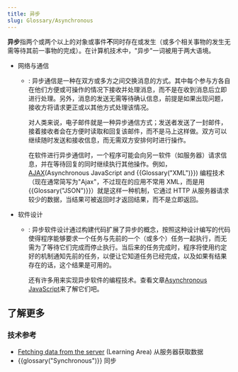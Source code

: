 ```yaml
---
title: 异步
slug: Glossary/Asynchronous
---
```


**异步**指两个或两个以上的对象或事件**不**同时存在或发生（或多个相关事物的发生无需等待其前一事物的完成）。在计算机技术中，"异步"一词被用于两大语境。

- 网络与通信

  - : 异步通信是一种在双方或多方之间交换消息的方式。其中每个参与方各自在他们方便或可操作的情况下接收并处理消息，而不是在收到消息后立即进行处理。另外，消息的发送无需等待确认信息，前提是如果出现问题，接收方将请求更正或以其他方式处理该情况。

    对人类来说，电子邮件就是一种异步通信方式；发送者发送了一封邮件，接着接收者会在方便时读取和回复该邮件，而不是马上这样做。双方可以继续随时发送和接收信息，而无需双方安排何时进行操作。

    在软件进行异步通信时，一个程序可能会向另一软件（如服务器）请求信息，并在等待回复的同时继续执行其他操作。例如，[AJAX](/zh-CN/docs/Web/Guide/AJAX)(Asynchronous JavaScript and {{Glossary("XML")}}) 编程技术（现在通常简写为"Ajax"，不过现在的应用不常用 XML，而是用{{Glossary("JSON")}}）就是这样一种机制，它通过 HTTP 从服务器请求较少的数据，当结果可被返回时才返回结果，而不是立即返回。

- 软件设计

  - : 异步软件设计通过构建代码扩展了异步的概念，按照这种设计编写的代码使得程序能够要求一个任务与先前的一个（或多个）任务一起执行，而无需为了等待它们完成而停止执行。当后来的任务完成时，程序将使用约定好的机制通知先前的任务，以便让它知道任务已经完成，以及如果有结果存在的话，这个结果是可用的。

    还有许多用来实现异步软件的编程技术。查看文章[Asynchronous JavaScript](/zh-CN/docs/Learn/JavaScript/Asynchronous)来了解它们吧。

## 了解更多

### 技术参考

- [Fetching data from the server](/zh-CN/docs/Learn/JavaScript/Client-side_web_APIs/Fetching_data) (Learning Area) 从服务器获取数据
- {{glossary("Synchronous")}} 同步
